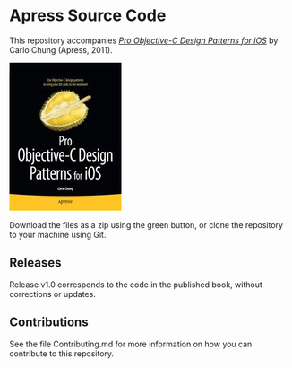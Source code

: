 # Apress Source Code

This repository accompanies [*Pro Objective-C Design Patterns for iOS*](http://www.apress.com/9781430233305) by Carlo Chung (Apress, 2011).

![Cover image](9781430233305.jpg)

Download the files as a zip using the green button, or clone the repository to your machine using Git.

## Releases

Release v1.0 corresponds to the code in the published book, without corrections or updates.

## Contributions

See the file Contributing.md for more information on how you can contribute to this repository.
